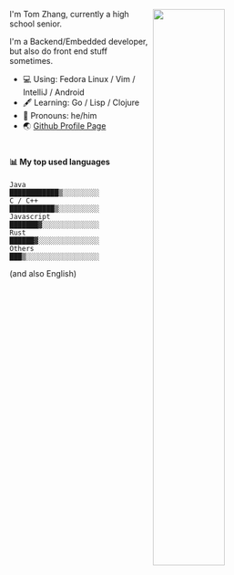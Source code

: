 [<img align="right" width="50%" src="https://github-readme-stats.vercel.app/api?username=Shuzhengz&count_private=true&show_icons=true&title_color=fff&icon_color=79ff97&text_color=9f9f9f&bg_color=151515">](https://metrics.lecoq.io/shuzhengz)
  
I'm Tom Zhang, currently a high school senior.

I'm a Backend/Embedded developer, but also do front end stuff sometimes.

- :computer: Using: Fedora Linux / Vim / IntelliJ / Android
- :fountain_pen: Learning: Go / Lisp / Clojure
- :man: Pronouns: he/him
- :earth_asia: [Github Profile Page](https://github.com/Shuzhengz)

#

#### :bar_chart: My top used languages

<!--START_SECTION:waka-->
```text
Java          ████████████▒░░░░░░░░░
C / C++       ███████████▒░░░░░░░░░░
Javascript    ███████▓░░░░░░░░░░░░░░
Rust          ██████▓░░░░░░░░░░░░░░░
Others        ███▒░░░░░░░░░░░░░░░░░░
```
<!--END_SECTION:waka-->

(and also English)
